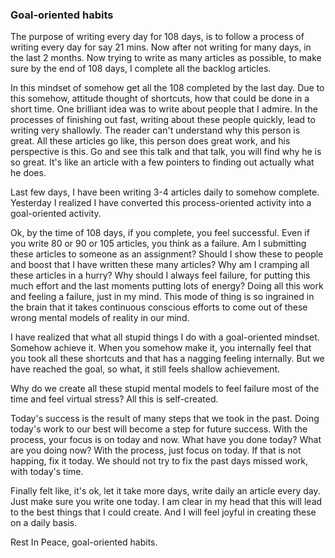 ### Goal-oriented habits
  
The purpose of writing every day for 108 days, is to follow a process of writing every day for say 21 mins. Now after not writing for many days, in the last 2 months. Now trying to write as many articles as possible, to make sure by the end of 108 days, I complete all the backlog articles.  
  
In this mindset of somehow get all the 108 completed by the last day. Due to this somehow, attitude thought of shortcuts, how that could be done in a short time. One brilliant idea was to write about people that I admire. In the processes of finishing out fast, writing about these people quickly, lead to writing very shallowly. The reader can't understand why this person is great. All these articles go like, this person does great work, and his perspective is this. Go and see this talk and that talk, you will find why he is so great. It's like an article with a few pointers to finding out actually what he does.  
  
Last few days, I have been writing 3-4 articles daily to somehow complete. Yesterday I realized I have converted this process-oriented activity into a goal-oriented activity.  
  
Ok, by the time of 108 days, if you complete, you feel successful. Even if you write 80 or 90 or 105 articles, you think as a failure. Am I submitting these articles to someone as an assignment? Should I show these to people and boost that I have written these many articles? Why am I cramping all these articles in a hurry? Why should I always feel failure, for putting this much effort and the last moments putting lots of energy? Doing all this work and feeling a failure, just in my mind. This mode of thing is so ingrained in the brain that it takes continuous conscious efforts to come out of these wrong mental models of reality in our mind.  
  
I have realized that what all stupid things I do with a goal-oriented mindset. Somehow achieve it. When you somehow make it, you internally feel that you took all these shortcuts and that has a nagging feeling internally. But we have reached the goal, so what, it still feels shallow achievement.  
  
Why do we create all these stupid mental models to feel failure most of the time and feel virtual stress? All this is self-created.  
  
Today's success is the result of many steps that we took in the past. Doing today's work to our best will become a step for future success. With the process, your focus is on today and now. What have you done today? What are you doing now? With the process, just focus on today. If that is not happing, fix it today. We should not try to fix the past days missed work, with today's time.  
  
Finally felt like, it's ok, let it take more days, write daily an article every day. Just make sure you write one today. I am clear in my head that this will lead to the best things that I could create. And I will feel joyful in creating these on a daily basis.  
  
Rest In Peace, goal-oriented habits.